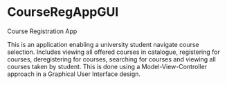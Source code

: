 # CourseRegAppGUI
Course Registration App 

This is an application enabling a university student navigate course selection. Includes viewing all offered courses in catalogue, registering for courses, deregistering for courses, searching for courses and viewing all courses taken by student. This is done using a Model-View-Controller approach in a Graphical User Interface design. 

